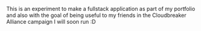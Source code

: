 This is an experiment to make a fullstack application as part of my portfolio and also with the goal of being useful to my friends in the Cloudbreaker Alliance campaign I will soon run :D
